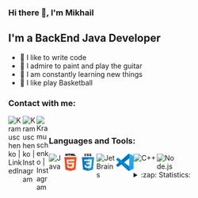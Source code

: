 ### Hi there 👋, I'm Mikhail



## I'm a BackEnd Java Developer

- 💪 I like to write code
- 🎉 I admire to paint and play the guitar
- 🥅 I am constantly learning new things
- 🏀 I like play Basketball 

### Contact with me:



[<img align="left" alt="Kramuschenko | LinkedIn" width="29px" src="https://img.icons8.com/fluency/2x/linkedin-circled.png" />][linkedin]
[<img align="left" alt="Kramuschenko | Instagram" width="28px" src="https://img.icons8.com/fluency/344/instagram-new.png" />][instagram]
[<img align="left" alt="Kramuschenko | Instagram" width="25px" src="https://cdn.iconscout.com/icon/free/png-64/telegram-3691230-3073750.png" />][TG]

<br />

### Languages and Tools:

<img align="left" alt="Java" width="26px" src="https://freepngimg.com/thumb/java/3-2-java-free-download-png.png" />
<img align="left" alt="HTML5" width="35px" src="https://raw.githubusercontent.com/github/explore/80688e429a7d4ef2fca1e82350fe8e3517d3494d/topics/html/html.png" />
<img align="left" alt="CSS3" width="35px" src="https://raw.githubusercontent.com/github/explore/80688e429a7d4ef2fca1e82350fe8e3517d3494d/topics/css/css.png" />
<img align="left" alt="JetBrains" width="40px" src="https://cdn.freebiesupply.com/logos/large/2x/jetbrains-1-logo-png-transparent.png" />
<img align="left" alt="Visual Studio Code" width="35px" src="https://raw.githubusercontent.com/github/explore/80688e429a7d4ef2fca1e82350fe8e3517d3494d/topics/visual-studio-code/visual-studio-code.png" />
<img align="left" alt="C++" width="47px" src="https://cdn.freebiesupply.com/logos/thumbs/1x/c-logo.png" />
<img align="left" alt="Node.js" width="35px" src="https://cdn.freebiesupply.com/logos/large/2x/kotlin-1-logo-png-transparent.png" />


<br />
<br />


<details>
  <summary>:zap: Statistics:</summary>
   <img align="left" alt="codeSTACKr's GitHub Stats" src="https://github-readme-stats.vercel.app/api/top-langs/?username=Kramuschenko&langs_count=8&layout=compact" />
    <br />
    <img align="left" alt="codeSTACKr's GitHub Stats" src="https://github-readme-stats.vercel.app/api?username=Kramuschenko&show_icons=true" />
</details>


[linkedin]: https://www.linkedin.com/in/mikhail-kramushchenko-387b24226/
[instagram]: https://www.instagram.com/kramuschenko.m/
[tg]: https://t.me/FGGAGGF
